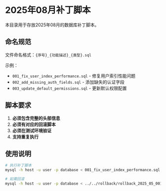 # 2025年08月补丁脚本

本目录用于存放2025年08月的数据库补丁脚本。

## 命名规范

文件命名格式：`{序号}_{功能描述}_{类型}.sql`

示例：
- `001_fix_user_index_performance.sql` - 修复用户索引性能问题
- `002_add_missing_auth_fields.sql` - 添加缺失的认证字段
- `003_update_default_permissions.sql` - 更新默认权限配置

## 脚本要求

1. **必须包含完整的头部信息**
2. **必须有对应的回滚脚本**
3. **必须在测试环境验证**
4. **支持重复执行**

## 使用说明

```bash
# 执行补丁脚本
mysql -h host -u user -p database < 001_fix_user_index_performance.sql

# 如需回滚
mysql -h host -u user -p database < ../../rollback/rollback_2025_05_001_fix_user_index_performance.sql
``` 